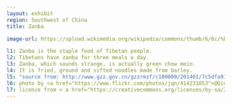 ```yaml
---
layout: exhibit
region: Southwest of China
title: Zanba

image-url: https://upload.wikimedia.org/wikipedia/commons/thumb/6/6c/%E7%B3%8C%E7%B2%912.jpg/440px-%E7%B3%8C%E7%B2%912.jpg

l1: Zanba is the staple food of Tibetan people.
l2: Tibetans have zanba for three meals a day.
l3: Zanba, which sounds strange, is actually green chow mein.
l4: It is fried, ground and sifted noodles made from barley.
l5: "source from: http://www.gzz.gov.cn/gzzrmzf/c100009/201401/7c5dfa9125c049d49fb99f227a710519.shtml"
l6: photo by <a href="https://www.flickr.com/photos/jqn/414231853">@Qingning Jia</a> at Flickr
l7: licence from < a href="https://creativecommons.org/licenses/by-sa/2.0/">CC-BY-SA-2.0</ a> 
---
```

